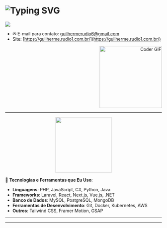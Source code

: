 <h1 align="left">
  <img src="https://readme-typing-svg.herokuapp.com?font=Fira+Code&duration=2000&pause=500&color=blue&center=true&vCenter=true&width=300&lines=Guilherme+Rudio+Correa;Full+Stack+Developer" alt="Typing SVG" />
</h1>
  <a href="https://www.linkedin.com/in/guilherme-rudio-790939164/" target="_blank">
    <img src="https://img.shields.io/badge/-LinkedIn-%230077B5?style=for-the-badge&logo=linkedin&logoColor=white" target="_blank"/>
  </a>

- ✉ E-mail para contato: [guilhermerudio6@gmail.com](mailto:guilhermerudio6@gmail.com)
- Site: [https://guilherme.rudio1.com.br/](https://guilherme.rudio1.com.br/)

<div align="right">
  <img src="https://raw.githubusercontent.com/iampavangandhi/iampavangandhi/master/gifs/coder.gif" alt="Coder GIF" height="200"/>
</div>

---

<div align="center">
  <a href="https://github.com/Rudio1">
    <img height="180em" src="https://github-readme-stats.vercel.app/api/top-langs/?username=Rudio1&layout=compact&langs_count=7&theme=merko"/>
  </a>
</div>

🔧 **Tecnologias e Ferramentas que Eu Uso**:

- **Linguagens**: PHP, JavaScript, C#, Python, Java
- **Frameworks**: Laravel, React, Next.js, Vue.js, .NET
- **Banco de Dados**: MySQL, PostgreSQL, MongoDB
- **Ferramentas de Desenvolvimento**: Git, Docker, Kubernetes, AWS
- **Outros**: Tailwind CSS, Framer Motion, GSAP

---

****
